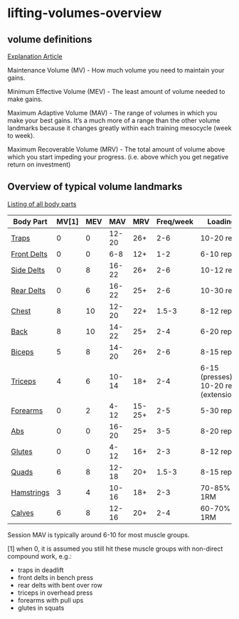 # lifting-volumes-overview





## volume definitions
[Explanation Article](https://rpstrength.com/blogs/articles/training-volume-landmarks-muscle-growth)


Maintenance Volume (MV) - How much volume you need to maintain your gains.

Minimum Effective Volume (MEV) - The least amount of volume needed to make gains.

Maximum Adaptive Volume (MAV) - The range of volumes in which you make your best gains. It’s a much more of a range than the other volume landmarks because it changes greatly within each training mesocycle (week to week).

Maximum Recoverable Volume (MRV) - The total amount of volume above which you start impeding your progress. (i.e. above which you get negative return on investment)


## Overview of typical volume landmarks
[Listing of all body parts](https://rpstrength.com/blogs/articles/hypertrophy-training-guide-central-hub)


Body Part                                                                                 | MV[1] | MEV  | MAV   | MRV    | Freq/week | Loading                                 |
----------                                                                                | ----  | ---- | ----  | ----   | ----      | ----                                    |
[Traps](https://renaissanceperiodization.com/trap-training-tips-hypertrophy/)             | 0     | 0    | 12-20 | 26+    | 2-6       | 10-20 reps                              |
[Front Delts](https://renaissanceperiodization.com/front-delt-training-tips-hypertrophy/) | 0     | 0    | 6-8   | 12+    | 1-2       | 6-10 reps                               |
[Side Delts](https://rpstrength.com/blogs/articles/side-delt-size-training-tips)          | 0     | 8    | 16-22 | 26+    | 2-6       | 10-12 reps                              |
[Rear Delts](https://rpstrength.com/blogs/articles/rear-delt-size-training-tips)          | 0     | 6    | 16-22 | 25+    | 2-6       | 10-30 reps                              |
[Chest](https://renaissanceperiodization.com/chest-training-tips-hypertrophy/)            | 8     | 10   | 12-20 | 22+    | 1.5-3     | 8-12 reps                               |
[Back](https://renaissanceperiodization.com/back-training-tips-hypertrophy/)              | 8     | 10   | 14-22 | 25+    | 2-4       | 6-20 reps                               |
[Biceps](https://rpstrength.com/blogs/articles/bicep-training-tips-hypertrophy)           | 5     | 8    | 14-20 | 26+    | 2-6       | 8-15 reps                               |
[Triceps](https://rpstrength.com/blogs/articles/triceps-hypertrophy-training-tips/)       | 4     | 6    | 10-14 | 18+    | 2-4       | 6-15 (presses), 10-20 reps (extensions) |
[Forearms](https://rpstrength.com/blogs/articles/forearm-growth-training-tips)            | 0     | 2    | 4-12  | 15-25+ | 2-5       | 5-30 reps                               |
[Abs](https://renaissanceperiodization.com/ab-training/)                                  | 0     | 0    | 16-20 | 25+    | 3-5       | 8-20 reps                               |
[Glutes](https://renaissanceperiodization.com/glute-training-tips-hypertrophy/)           | 0     | 0    | 4-12  | 16+    | 2-3       | 8-12 reps                               |
[Quads](https://rpstrength.com/blogs/articles/quad-size-training-tips)                    | 6     | 8    | 12-18 | 20+    | 1.5-3     | 8-15 reps                               |
[Hamstrings](https://rpstrength.com/blogs/articles/hamstring-size-training-tips)          | 3     | 4    | 10-16 | 18+    | 2-3       | 70-85% 1RM                              |
[Calves](https://renaissanceperiodization.com/calves-training-tips-hypertrophy/)          | 6     | 8    | 12-16 | 20+    | 2-4       | 60-70% 1RM                              |



Session MAV is typically around 6-10 for most muscle groups. 


[1] when 0, it is assumed you still hit these muscle groups with non-direct compound work, e.g.:
* traps in deadlift
* front delts in bench press
* rear delts with bent over row
* triceps in overhead press
* forearms with pull ups
* glutes in squats


